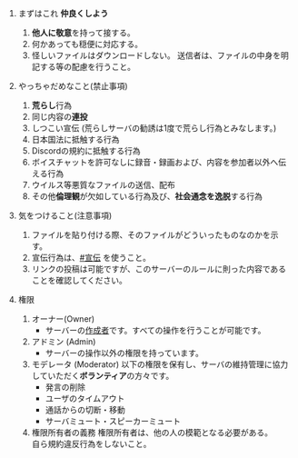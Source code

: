 1. まずはこれ
    **仲良くしよう**

    1. **他人に敬意**を持って接する。
    2. 何かあっても穏便に対応する。
    4. 怪しいファイルはダウンロードしない。
       送信者は、ファイルの中身を明記する等の配慮を行うこと。

2. やっちゃだめなこと(禁止事項)
    1. **荒らし**行為
    2. 同じ内容の**連投**
    3. しつこい宣伝 (荒らしサーバの勧誘は1度で荒らし行為とみなします。)
    4. 日本国法に抵触する行為
    6. Discordの規約に抵触する行為
    7. ボイスチャットを許可なしに録音・録画および、内容を参加者以外へ伝える行為
    8. ウイルス等悪質なファイルの送信、配布
    9. その他**倫理観**が欠如している行為及び、**社会通念を逸脱**する行為  

3. 気をつけること(注意事項)
    1. ファイルを貼り付ける際、そのファイルがどういったものなのかを示す。
    2. 宣伝行為は、[#宣伝](https://discord.com/channels/694433205620572191/840141605884395540) を使うこと。
    3. リンクの投稿は可能ですが、このサーバーのルールに則った内容であることを確認してください。

4. 権限
    1. オーナー(Owner)
        - サーバーの[作成者](https://twitter.com/ddpn08)です。すべての操作を行うことが可能です。
    2. アドミン (Admin)
        - サーバーの操作以外の権限を持っています。
    2. モデレータ (Moderator)
        以下の権限を保有し、サーバの維持管理に協力していただく**ボランティア**の方々です。
        - 発言の削除  
        - ユーザのタイムアウト  
        - 通話からの切断・移動  
        - サーバミュート・スピーカーミュート
    5. 権限所有者の義務
        権限所有者は、他の人の模範となる必要がある。  
        自ら規約違反行為をしないこと。
